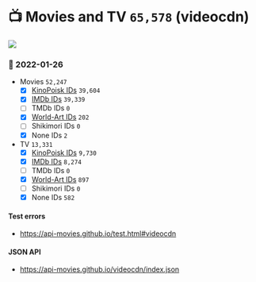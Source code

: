 # :tv: Movies and TV `65,578` (videocdn)

<a href="https://API-Movies.github.io"><img src="https://API-Movies.github.io/banner.png?cache"></a>

### :date: 2022-01-26
- Movies `52,247`
  - [x] <a href="https://API-Movies.github.io/videocdn/movie_kinopoisk_ids.json">KinoPoisk IDs</a> `39,604`
  - [x] <a href="https://API-Movies.github.io/videocdn/movie_imdb_ids.json">IMDb IDs</a> `39,339`
  - [ ] TMDb IDs `0`
  - [x] <a href="https://API-Movies.github.io/videocdn/movie_world_art_ids.json">World-Art IDs</a> `202`
  - [ ] Shikimori IDs `0`
  - [x] None IDs `2`
- TV `13,331`
  - [x] <a href="https://API-Movies.github.io/videocdn/tv_kinopoisk_ids.json">KinoPoisk IDs</a> `9,730`
  - [x] <a href="https://API-Movies.github.io/videocdn/tv_imdb_ids.json">IMDb IDs</a> `8,274`
  - [ ] TMDb IDs `0`
  - [x] <a href="https://API-Movies.github.io/videocdn/tv_world_art_ids.json">World-Art IDs</a> `897`
  - [ ] Shikimori IDs `0`
  - [x] None IDs `582`
#### Test errors
- <a href='https://api-movies.github.io/test.html#videocdn'>https://api-movies.github.io/test.html#videocdn</a>
#### JSON API
- <a href='https://api-movies.github.io/videocdn/index.json'>https://api-movies.github.io/videocdn/index.json</a>

